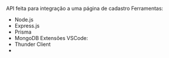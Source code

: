 API feita para integração a uma página de cadastro
Ferramentas: 
- Node.js
- Express.js
- Prisma
- MongoDB
Extensões VSCode:
- Thunder Client
- 
